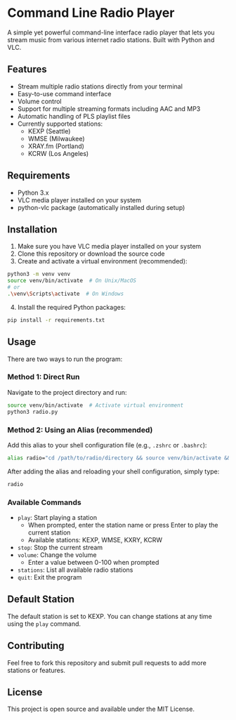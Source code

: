 # Command Line Radio Player

A simple yet powerful command-line interface radio player that lets you stream music from various internet radio stations. Built with Python and VLC.

## Features

- Stream multiple radio stations directly from your terminal
- Easy-to-use command interface
- Volume control
- Support for multiple streaming formats including AAC and MP3
- Automatic handling of PLS playlist files
- Currently supported stations:
  - KEXP (Seattle)
  - WMSE (Milwaukee)
  - XRAY.fm (Portland)
  - KCRW (Los Angeles)

## Requirements

- Python 3.x
- VLC media player installed on your system
- python-vlc package (automatically installed during setup)

## Installation

1. Make sure you have VLC media player installed on your system
2. Clone this repository or download the source code
3. Create and activate a virtual environment (recommended):
```bash
python3 -m venv venv
source venv/bin/activate  # On Unix/MacOS
# or
.\venv\Scripts\activate  # On Windows
```
4. Install the required Python packages:
```bash
pip install -r requirements.txt
```

## Usage

There are two ways to run the program:

### Method 1: Direct Run
Navigate to the project directory and run:
```bash
source venv/bin/activate  # Activate virtual environment
python3 radio.py
```

### Method 2: Using an Alias (recommended)
Add this alias to your shell configuration file (e.g., `.zshrc` or `.bashrc`):
```bash
alias radio="cd /path/to/radio/directory && source venv/bin/activate && python3 radio.py"
```
After adding the alias and reloading your shell configuration, simply type:
```bash
radio
```

### Available Commands

- `play`: Start playing a station
  - When prompted, enter the station name or press Enter to play the current station
  - Available stations: KEXP, WMSE, KXRY, KCRW
- `stop`: Stop the current stream
- `volume`: Change the volume
  - Enter a value between 0-100 when prompted
- `stations`: List all available radio stations
- `quit`: Exit the program

## Default Station

The default station is set to KEXP. You can change stations at any time using the `play` command.

## Contributing

Feel free to fork this repository and submit pull requests to add more stations or features.

## License

This project is open source and available under the MIT License. 
